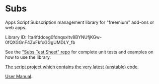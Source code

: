 # Subs

Apps Script Subscription management library for "freemium" add-ons or web apps.

Library ID: 1ta4fddceg0fdnqsxltv8BYNUfjKGw-0fQXGGnF4ZuFkfcGGgUMDLY_fb

See the ["Subs Test Sheet" repo](https://github.com/andrewroberts/Subs-Test-Sheet) for complete unit tests and examples on how to use the library.

[The script project which contains the very latest (unstable) code](https://script.google.com/d/1ta4fddceg0fdnqsxltv8BYNUfjKGw-0fQXGGnF4ZuFkfcGGgUMDLY_fb/edit?usp=drive_web).

[User Manual](https://docs.google.com/document/d/1K8hFXMGcf-S9uzEOq_wZvjqGSYYSBjiYoQkwDTwYzuo/edit).
